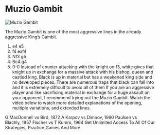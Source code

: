 # Muzio Gambit

![Muzio Gambit](https://www.thechesswebsite.com/wp-content/uploads/2012/07/muzio-gambit-big.jpg)


The Muzio Gambit is one of the most aggressive lines in the already aggressive King’s Gambit.
1. e4 e5
2. f4 exf4
3. Nf3 g5
4. Bc4 g4
5. 0-0
Instead of counter attacking with the knight on f3, white gives that knight up in exchange for a massive attack with his bishop, queen and castled king. Black is up in material but has a weakened king side and no developed pieces.
There are numerous traps that black can fall into and it is extremely difficult to avoid all of them
If you are an aggressive player and like sacrificing material in exchange for a huge assault on your opponent, I recommend trying out the Muzio Gambit.
Watch the video below to watch more detailed explanations of the opening, multiple variations, and extended lines.




G MacDonnell vs Bird, 1872
A Karpov vs Dimnov, 1960
Paulsen vs Blachly, 1857
Fischer vs T Kumro, 1964
Get Unlimited Access To All Of Our Strategies, Practice Games And More